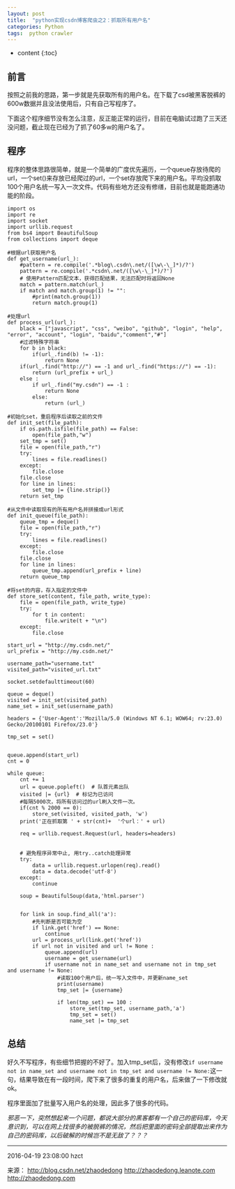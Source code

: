 ```yaml
---
layout: post
title:  "python实现csdn博客爬虫之2：抓取所有用户名"
categories: Python
tags:  python crawler 
---
```


* content
{:toc}

## 前言

按照之前我的思路，第一步就是先获取所有的用户名。在下载了csd被黑客脱裤的600w数据并且没法使用后，只有自己写程序了。

下面这个程序细节没有怎么注意，反正能正常的运行，目前在电脑试过跑了三天还没问题，截止现在已经为了抓了60多w的用户名了。


## 程序

程序的整体思路很简单，就是一个简单的广度优先遍历，一个queue存放待爬的url，一个set()来存放已经爬过的url，一个set存放爬下来的用户名。平均没抓取100个用户名统一写入一次文件。代码有些地方还没有修缮，目前也就是能跑通功能的阶段。

```
import os
import re
import socket
import urllib.request
from bs4 import BeautifulSoup
from collections import deque

#根据url获取用户名
def get_username(url_):
    #pattern = re.compile('.*blog\.csdn\.net/([\w\-\_]*)/?')
    pattern = re.compile('.*csdn\.net/([\w\-\_]*)/?')
    # 使用Pattern匹配文本，获得匹配结果，无法匹配时将返回None
    match = pattern.match(url_)
    if match and match.group(1) != "":
        #print(match.group(1))
        return match.group(1)

#处理url
def process_url(url_):
    black = ["javascript", "css", "weibo", "github", "login", "help", "error", "account", "login", "baidu","comment","#"]
    #过滤特殊字符串
    for b in black:
        if(url_.find(b) != -1):
            return None
    if(url_.find("http://") == -1 and url_.find("https://") == -1):
        return (url_prefix + url_)
    else :
        if url_.find("my.csdn") == -1 :
            return None
        else:
            return (url_)

#初始化set，重启程序后读取之前的文件
def init_set(file_path):
    if os.path.isfile(file_path) == False:
        open(file_path,"w")
    set_tmp = set()
    file = open(file_path,"r")
    try:
        lines = file.readlines()
    except:
        file.close
    file.close
    for line in lines:
        set_tmp |= {line.strip()}
    return set_tmp

#从文件中读取现有的所有用户名并拼接成url形式
def init_queue(file_path):
    queue_tmp = deque()
    file = open(file_path,"r")
    try:
        lines = file.readlines()
    except:
        file.close
    file.close
    for line in lines:
        queue_tmp.append(url_prefix + line)
    return queue_tmp

#将set的内容，存入指定的文件中
def store_set(content, file_path, write_type):
    file = open(file_path, write_type)
    try:
        for t in content:
            file.write(t + "\n")
    except:
        file.close

start_url = "http://my.csdn.net/"
url_prefix = "http://my.csdn.net/"

username_path="username.txt"
visited_path="visited_url.txt"

socket.setdefaulttimeout(60)

queue = deque()
visited = init_set(visited_path)
name_set = init_set(username_path)

headers = {'User-Agent':'Mozilla/5.0 (Windows NT 6.1; WOW64; rv:23.0) Gecko/20100101 Firefox/23.0'}

tmp_set = set()


queue.append(start_url)
cnt = 0

while queue:
    cnt += 1
    url = queue.popleft()  # 队首元素出队
    visited |= {url}  # 标记为已访问
    #每隔5000次，将所有访问过的url刷入文件一次。
    if(cnt % 2000 == 0):
        store_set(visited, visited_path, 'w')
    print('正在抓取第 ' + str(cnt)+  '个url：' + url)

    req = urllib.request.Request(url, headers=headers)


    # 避免程序异常中止, 用try..catch处理异常
    try:
        data = urllib.request.urlopen(req).read()
        data = data.decode('utf-8')
    except:
        continue

    soup = BeautifulSoup(data,'html.parser')


    for link in soup.find_all('a'):
        #先判断是否可能为空
        if link.get('href') == None:
            continue
        url = process_url(link.get('href'))
        if url not in visited and url != None :
            queue.append(url)
            username = get_username(url)
            if username not in name_set and username not in tmp_set and username != None:
                #读取100个用户后，统一写入文件中，并更新name_set
                print(username)
                tmp_set |= {username}

                if len(tmp_set) == 100 :
                    store_set(tmp_set, username_path,'a')
                    tmp_set = set()
                    name_set |= tmp_set

```

## 总结

好久不写程序，有些细节把握的不好了。加入tmp_set后，没有修改`if username not in name_set and username not in tmp_set and username != None:`这一句，结果导致在有一段时间，爬下来了很多的重复的用户名，后来做了一下修改就ok。

程序里面加了批量写入用户名的处理，因此多了很多的代码。


*邪恶一下，突然想起来一个问题，都说大部分的黑客都有一个自己的密码库，今天意识到，可以在网上找很多的被脱裤的情况，然后把里面的密码全部提取出来作为自己的密码库，以后破解的时候岂不是无敌了？？？*

******
2016-04-19 23:08:00 hzct


来源： 
http://blog.csdn.net/zhaodedong 
http://zhaodedong.leanote.com 
http://zhaodedong.com




